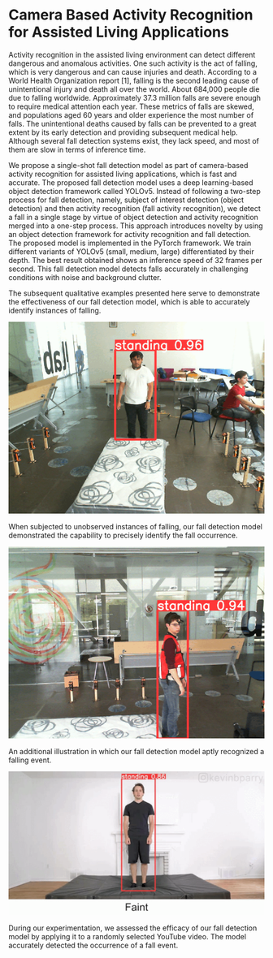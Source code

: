 # Camera Based Activity Recognition for Assisted Living Applications

Activity recognition in the assisted living environment can detect different dangerous and anomalous activities. One such activity is the act of falling, which is very dangerous and can cause injuries and death. According to a World Health Organization report [1], falling is the second leading cause of unintentional injury and death all over the world. About 684,000 people die due to falling worldwide. Approximately 37.3 million falls are severe enough to require medical attention each year. These metrics of falls are skewed, and populations aged 60 years and older experience the most number of falls. The unintentional deaths caused by falls can be prevented to a great extent by its early detection and providing subsequent medical help. Although several fall detection systems exist, they lack speed, and most of them are slow in terms of inference time.

We propose a single-shot fall detection model as part of camera-based activity recognition for assisted living applications, which is fast and accurate. The proposed fall detection model uses a deep learning-based object detection framework called YOLOv5. Instead of following a two-step process for fall detection, namely, subject of interest detection (object detection) and then activity recognition (fall activity recognition), we detect a fall in a single stage by virtue of object detection and activity recognition merged into a one-step process. This approach introduces novelty by using an object detection framework for activity recognition and fall detection. The proposed model is implemented in the PyTorch framework. We train different variants of YOLOv5 (small, medium, large) differentiated by their depth. The best result obtained shows an inference speed of 32 frames per second. This fall detection model detects falls accurately in challenging conditions with noise and background clutter. 

The subsequent qualitative examples presented here serve to demonstrate the effectiveness of our fall detection model, which is able to accurately identify instances of falling.


![result1](https://github.com/sarj7/fall_detection/blob/cd1623acd8dc371ec44c4696ec34342d0e4f7bc0/gifs/1.gif)

When subjected to unobserved instances of falling, our fall detection model demonstrated the capability to precisely identify the fall occurrence. 


![result2](https://github.com/sarj7/fall_detection/blob/cd1623acd8dc371ec44c4696ec34342d0e4f7bc0/gifs/2.gif)

An additional illustration in which our fall detection model aptly recognized a falling event.


![result3](https://github.com/sarj7/fall_detection/blob/cd1623acd8dc371ec44c4696ec34342d0e4f7bc0/gifs/s.gif)

During our experimentation, we assessed the efficacy of our fall detection model by applying it to a randomly selected YouTube video. The model accurately detected the occurrence of a fall event.
